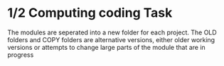 # 1/2 Computing coding Task
The modules are seperated into a new folder for each project.
The OLD folders and COPY folders are alternative versions, either older working versions or attempts to change large parts of the module that are in progress
